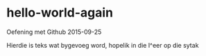 # hello-world-again
Oefening met Github 2015-09-25

Hierdie is teks wat bygevoeg word, hopelik in die l^eer op die sytak
